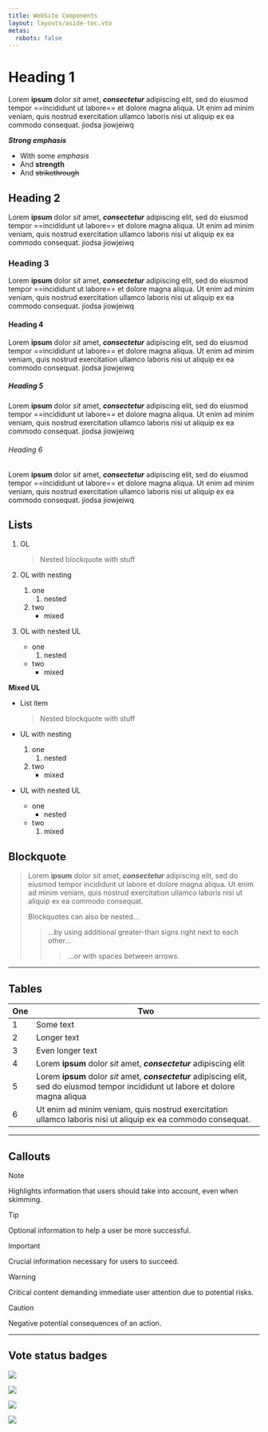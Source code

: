 ```yaml
---
title: WebSite Components
layout: layouts/aside-toc.vto
metas:
  robots: false
---
```


# Heading 1

Lorem **ipsum** dolor *sit* amet, ***consectetur*** adipiscing elit, sed do eiusmod tempor ==incididunt ut labore== et dolore magna aliqua. Ut enim ad minim veniam, quis nostrud exercitation ullamco laboris nisi ut aliquip ex ea commodo consequat. jiodsa jiowjeiwq

***Strong emphasis***
- With some *emphasis*
- And **strength**
- And ~~strikethrough~~

## Heading 2 

Lorem **ipsum** dolor *sit* amet, ***consectetur*** adipiscing elit, sed do eiusmod tempor ==incididunt ut labore== et dolore magna aliqua. Ut enim ad minim veniam, quis nostrud exercitation ullamco laboris nisi ut aliquip ex ea commodo consequat. jiodsa jiowjeiwq

### Heading 3 

Lorem **ipsum** dolor *sit* amet, ***consectetur*** adipiscing elit, sed do eiusmod tempor ==incididunt ut labore== et dolore magna aliqua. Ut enim ad minim veniam, quis nostrud exercitation ullamco laboris nisi ut aliquip ex ea commodo consequat. jiodsa jiowjeiwq

#### Heading 4 

Lorem **ipsum** dolor *sit* amet, ***consectetur*** adipiscing elit, sed do eiusmod tempor ==incididunt ut labore== et dolore magna aliqua. Ut enim ad minim veniam, quis nostrud exercitation ullamco laboris nisi ut aliquip ex ea commodo consequat. jiodsa jiowjeiwq

##### Heading 5 

Lorem **ipsum** dolor *sit* amet, ***consectetur*** adipiscing elit, sed do eiusmod tempor ==incididunt ut labore== et dolore magna aliqua. Ut enim ad minim veniam, quis nostrud exercitation ullamco laboris nisi ut aliquip ex ea commodo consequat. jiodsa jiowjeiwq

###### Heading 6 

Lorem **ipsum** dolor *sit* amet, ***consectetur*** adipiscing elit, sed do eiusmod tempor ==incididunt ut labore== et dolore magna aliqua. Ut enim ad minim veniam, quis nostrud exercitation ullamco laboris nisi ut aliquip ex ea commodo consequat. jiodsa jiowjeiwq

## Lists  

1. OL

    > Nested blockquote with stuff

2. OL with nesting
    1. one
        1. nested
    2. two
        - mixed
3. OL with nested UL
    - one
        1. nested
    - two
        - mixed

**Mixed UL**

- List item

    > Nested blockquote with stuff

- UL with nesting
    1. one
        1. nested
    2. two
        - mixed
- UL with nested UL
    - one
        - nested
    - two
        1. mixed

## Blockquote

> Lorem **ipsum** dolor *sit* amet, ***consectetur*** adipiscing elit, sed do eiusmod tempor incididunt ut labore et dolore magna aliqua. Ut enim ad minim veniam, quis nostrud exercitation ullamco laboris nisi ut aliquip ex ea commodo consequat.  
> 
> Blockquotes can also be nested...
>
> > ...by using additional greater-than signs right next to each other...
> >
> > > ...or with spaces between arrows.

---

## Tables

|One | Two |
|----|-----|
|1|Some text |
|2|Longer text |
|3|Even longer text |
|4|Lorem **ipsum** dolor *sit* amet, ***consectetur*** adipiscing elit|
|5|Lorem **ipsum** dolor *sit* amet, ***consectetur*** adipiscing elit, sed do eiusmod tempor incididunt ut labore et dolore magna aliqua |.  |
|6|Ut enim ad minim veniam, quis nostrud exercitation ullamco laboris nisi ut aliquip ex ea commodo consequat.|

---

## Callouts

> [!NOTE]  
> Highlights information that users should take into account, even when skimming.

> [!TIP]
> Optional information to help a user be more successful.

> [!IMPORTANT]  
> Crucial information necessary for users to succeed.

> [!WARNING]  
> Critical content demanding immediate user attention due to potential risks.

> [!CAUTION]
> Negative potential consequences of an action.

---

## Vote status badges

![](/votes/vote-closed.svg)

![](/votes/vote-progress.svg)

![](/votes/vote-quorum.svg)

![](/votes/vote-unknown.svg)